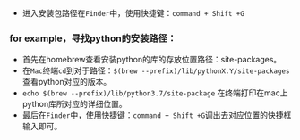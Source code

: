 - 进入安装包路径在`Finder`中，使用快捷键：`command + Shift +G`  
### for example，寻找python的安装路径：
* 首先在homebrew查看安装python的库的存放位置路径：site-packages。  
* 在`Mac`终端`cd`到对于路径：`$(brew --prefix)/lib/pythonX.Y/site-packages`查看python对应的版本。
* `echo $(brew --prefix)/lib/python3.7/site-package`  在终端打印在mac上python库所对应的详细位置。
* 最后在`Finder`中，使用快捷键：`command + Shift +G`调出去对应位置的快捷框输入即可。


